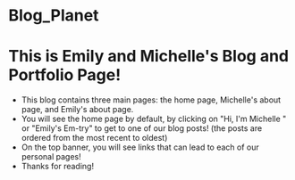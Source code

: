 # Blog_Planet

# This is Emily and Michelle's Blog and Portfolio Page!

* This blog contains three main pages: the home page, Michelle's about page, and Emily's about page. 
* You will see the home page by default, by clicking on "Hi, I'm Michelle " or "Emily's Em-try" to get to one of our blog posts! (the posts are ordered from the most recent to oldest) 
* On the top banner, you will see links that can lead to each of our personal pages! 
* Thanks for reading!

